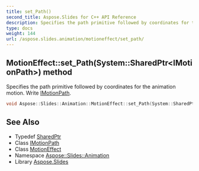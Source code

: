 ```yaml
---
title: set_Path()
second_title: Aspose.Slides for C++ API Reference
description: Specifies the path primitive followed by coordinates for the animation motion. Write IMotionPath.
type: docs
weight: 144
url: /aspose.slides.animation/motioneffect/set_path/
---
```

## MotionEffect::set_Path(System::SharedPtr\<IMotionPath\>) method


Specifies the path primitive followed by coordinates for the animation motion. Write [IMotionPath](../../imotionpath/).

```cpp
void Aspose::Slides::Animation::MotionEffect::set_Path(System::SharedPtr<IMotionPath> value) override
```

## See Also

* Typedef [SharedPtr](../../../system/sharedptr/)
* Class [IMotionPath](../../imotionpath/)
* Class [MotionEffect](../)
* Namespace [Aspose::Slides::Animation](../../)
* Library [Aspose.Slides](../../../)